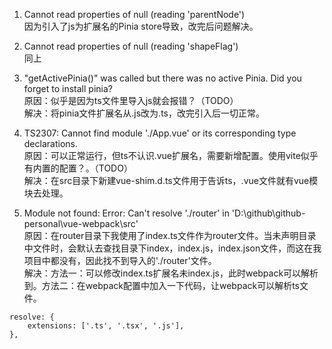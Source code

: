 1. Cannot read properties of null (reading 'parentNode')  
因为引入了js为扩展名的Pinia store导致，改完后问题解决。

2. Cannot read properties of null (reading 'shapeFlag')  
同上

3. "getActivePinia()" was called but there was no active Pinia. Did you forget to install pinia?  
原因：似乎是因为ts文件里导入js就会报错？（TODO）  
解决：将pinia文件扩展名从.js改为.ts，改完引入后一切正常。

4. TS2307: Cannot find module './App.vue' or its corresponding type declarations.  
原因：可以正常运行，但ts不认识.vue扩展名，需要新增配置。使用vite似乎有内置的配置？。（TODO）  
解决：在src目录下新建vue-shim.d.ts文件用于告诉ts，.vue文件就有vue模块去处理。

5. Module not found: Error: Can't resolve './router' in 'D:\github\github-personal\vue-webpack\src'  
原因：在router目录下我使用了index.ts文件作为router文件。当未声明目录中文件时，会默认去查找目录下index，index.js，index.json文件，而这在我项目中都没有，因此找不到导入的'./router'文件。  
解决：方法一：可以修改index.ts扩展名未index.js，此时webpack可以解析到。方法二：在webpack配置中加入一下代码，让webpack可以解析ts文件。
```
resolve: {
    extensions: ['.ts', '.tsx', '.js'],
},
```
